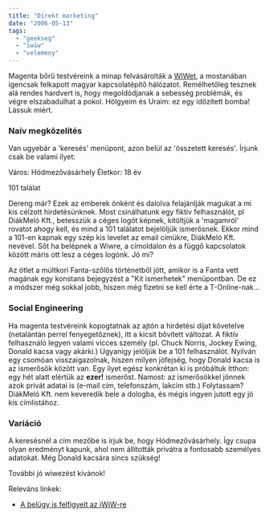 ```yaml
---
title: "Direkt marketing"
date: "2006-05-13"
tags: 
  - "geekseg"
  - "iwiw"
  - "velemeny"
---
```


Magenta bőrű testvéreink a minap felvásárolták a [WIWet](http://www.iwiw.hu/), a mostanában igencsak felkapott magyar kapcsolatépítő hálózatot. Remélhetőleg tesznek alá rendes hardvert is, hogy megoldódjanak a sebesség problémák, és végre elszabadulhat a pokol. Hölgyeim és Uraim: ez egy időzített bomba! Lássuk miért.

### Naív megközelítés

Van ugyebár a 'keresés' menüpont, azon belül az 'összetett keresés'. Írjunk csak be valami ilyet:

Város: Hódmezővásárhely Életkor: 18 év

101 találat

Dereng már? Ezek az emberek önként és dalolva felajánlják magukat a mi kis célzott hirdetésünknek. Most csinálhatunk egy fiktív felhasználót, pl DiákMeló Kft., betesszük a céges logót képnek, kitöltjük a 'magamról' rovatot ahogy kell, és mind a 101 találatot bejelöljük ismerősnek. Ekkor mind a 101-en kapnak egy szép kis levelet az email címükre, DiákMeló Kft. nevével. Sőt ha belépnek a Wiwre, a címoldalon és a függő kapcsolatok között máris ott lesz a céges logónk. Jó mi?

Az ötlet a múltkori Fanta-szőlős történetből jött, amikor is a Fanta vett magának egy konstans bejegyzést a "Kit ismerhetek" menüpontban. De ez a módszer még sokkal jobb, hiszen még fizetni se kell érte a T-Online-nak...

### Social Engineering

Ha magenta testvéreink kopogtatnak az ajtón a hirdetési díjat követelve (netalántán perrel fenyegetőznek), itt a kicsit bővített változat. A fiktív felhasználó legyen valami vicces személy (pl. Chuck Norris, Jockey Ewing, Donald kacsa vagy akárki.) Ugyanígy jelöljük be a 101 felhasználót. Nyilván egy csomóan visszaigazolnak, hiszen milyen jófejség, hogy Donald kacsa is az ismerősök között van. Egy ilyet egész konkrétan ki is próbáltuk itthon: egy hét alatt elértük az **ezer!** ismerőst. Namost: az ismerősökkel jönnek azok privát adatai is (e-mail cím, telefonszám, lakcím stb.) Folytassam? DiákMeló Kft. nem keveredik bele a dologba, és mégis ingyen jutott egy jó kis címlistához.

### Variáció

A keresésnél a cím mezőbe is írjuk be, hogy Hódmezővásárhely. Így csupa olyan eredményt kapunk, ahol nem állították privátra a fontosabb személyes adatokat. Még Donald kacsára sincs szükség!

További jó wiwezést kívánok!

Releváns linkek:

- [A belügy is felfigyelt az iWiW-re](http://index.hu/tech/net/iwiw060518/)
